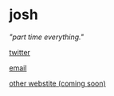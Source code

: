 # josh

*"part time everything."*

[twitter](https://twitter.com/_joshi3)

[email](mailto:josh@cardnial.com)

[other webstite (coming soon)](https://josh.cardnial.com)
